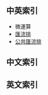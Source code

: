 ## 中英索引
- 微運算
- [匯流排](Digital-Logic-Design/docs/knowledge-network-database-repository/匯流排.md)
- [公共匯流排](Digital-Logic-Design/docs/knowledge-network-database-repository/公共匯流排.md)

## 中文索引

## 英文索引
